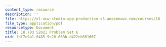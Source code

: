 ```yaml
---
content_type: resource
description: ''
file: https://ol-ocw-studio-app-production.s3.amazonaws.com/courses/18-783-elliptic-curves-spring-2021/fdf7e9a104859c26063bd422eb301667_MIT18_783S21_PS6.pdf
file_type: application/pdf
resourcetype: Document
title: 18.783 S2021 Problem Set 6
uid: fdf7e9a1-0485-9c26-063b-d422eb301667
---
```

